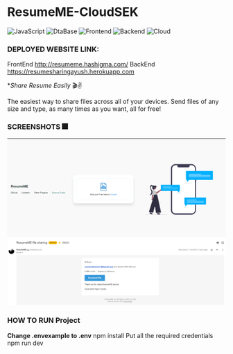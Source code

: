 # ResumeME-CloudSEK

![JavaScript](https://img.shields.io/badge/JavaScript-7-blue)
![DtaBase](https://img.shields.io/badge/MONGODB-Colab-orange)
![Frontend](https://img.shields.io/badge/Frontend-HTML/CSS/JS-green)
![Backend](https://img.shields.io/badge/Backend-NodeJS/JS-green)
![Cloud](https://img.shields.io/badge/Cloud-HIROKU-orange)

### DEPLOYED WEBSITE LINK:
FrontEnd
http://resumeme.hashigma.com/
BackEnd
https://resumesharingayush.herokuapp.com



**Share Resume Easily* :clapper::v:

The easiest way to share files across all of your devices. Send files of any size and type, as many times as you want, all for free!

### SCREENSHOTS :fireworks:
![Landing_page](/src/img1.png)
![Landing_page](/src/img2.png)


### HOW TO RUN Project

**Change .envexample to .env**
npm install
Put all the required credentials
npm run dev 


